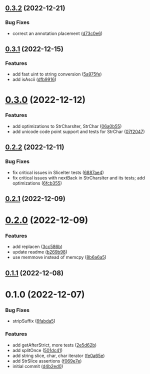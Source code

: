 ## [0.3.2](https://github.com/dk1a/solidity-stringutils/compare/v0.3.1...v0.3.2) (2022-12-21)


### Bug Fixes

* correct an annotation placement ([d73c0e6](https://github.com/dk1a/solidity-stringutils/commit/d73c0e62c51a3f538ba91170a42678094aea402c))



## [0.3.1](https://github.com/dk1a/solidity-stringutils/compare/v0.3.0...v0.3.1) (2022-12-15)


### Features

* add fast uint to string conversion ([5a975fe](https://github.com/dk1a/solidity-stringutils/commit/5a975fe509ad6e5cac5f07590f28faf6b2ca65e5))
* add isAscii ([dfb9916](https://github.com/dk1a/solidity-stringutils/commit/dfb9916b4477e34c382016f2b977f24389812685))



# [0.3.0](https://github.com/dk1a/solidity-stringutils/compare/v0.2.2...v0.3.0) (2022-12-12)


### Features

* add optimizations to StrCharsIter, StrChar ([06a0b55](https://github.com/dk1a/solidity-stringutils/commit/06a0b55171af1e0d31e86327f4be6dafe2a6e6fc))
* add unicode code point support and tests for StrChar ([07f2047](https://github.com/dk1a/solidity-stringutils/commit/07f2047962992ef18712103d8ac08bd856213cb0))



## [0.2.2](https://github.com/dk1a/solidity-stringutils/compare/v0.2.1...v0.2.2) (2022-12-11)


### Bug Fixes

* fix critical issues in SliceIter tests ([6887ae4](https://github.com/dk1a/solidity-stringutils/commit/6887ae48ceb59c789930f748d35432954f1453c0))
* fix critical issues with nextBack in StrCharsIter and its tests; add optimizations ([6fcb355](https://github.com/dk1a/solidity-stringutils/commit/6fcb355baef25ac11a54097a20313bfe7fe96ce0))



## [0.2.1](https://github.com/dk1a/solidity-stringutils/compare/v0.2.0...v0.2.1) (2022-12-09)



# [0.2.0](https://github.com/dk1a/solidity-stringutils/compare/v0.1.1...v0.2.0) (2022-12-09)


### Features

* add replacen ([3cc586b](https://github.com/dk1a/solidity-stringutils/commit/3cc586be116be77279f2004323380ea6742709fe))
* update readme ([b269b98](https://github.com/dk1a/solidity-stringutils/commit/b269b98a34eea64e3173721fc6d42af2107b9367))
* use memmove instead of memcpy ([8b6a6a5](https://github.com/dk1a/solidity-stringutils/commit/8b6a6a5dd009cf4e16ce8a42a4470678e4018454))



## [0.1.1](https://github.com/dk1a/solidity-stringutils/compare/v0.1.0...v0.1.1) (2022-12-08)



# 0.1.0 (2022-12-07)


### Bug Fixes

* stripSuffix ([6fabda5](https://github.com/dk1a/solidity-stringutils/commit/6fabda5d7abe1617dc278304b831f1d173ae2218))


### Features

* add getAfterStrict, more tests ([2e5d62b](https://github.com/dk1a/solidity-stringutils/commit/2e5d62b87d3a889229b424f899256d827d268936))
* add splitOnce ([501dc41](https://github.com/dk1a/solidity-stringutils/commit/501dc41807f33671ce87607b63d3ea66be560802))
* add string slice, char, char iterator ([fe0a65e](https://github.com/dk1a/solidity-stringutils/commit/fe0a65e24bcbc87bf77c00ea8e1df3258d89d0b0))
* add StrSlice assertions ([f069e7e](https://github.com/dk1a/solidity-stringutils/commit/f069e7e964596c9fc269bfee6dfe83104f3d01d1))
* initial commit ([d4b2ed0](https://github.com/dk1a/solidity-stringutils/commit/d4b2ed0d63167bf98a4476b68f36fa00a0268b4f))



